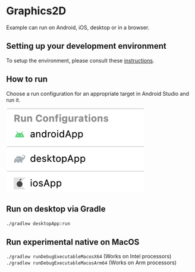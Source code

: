 # Graphics2D

Example can run on Android, iOS, desktop or in a browser.

## Setting up your development environment

To setup the environment, please consult
these [instructions](https://www.jetbrains.com/help/kotlin-multiplatform-dev/compose-multiplatform-setup.html).

## How to run

Choose a run configuration for an appropriate target in Android Studio and run it.

![run-configurations.png](run-configurations.png)

## Run on desktop via Gradle

`./gradlew desktopApp:run`

## Run experimental native on MacOS

`./gradlew runDebugExecutableMacosX64` (Works on Intel processors)
`./gradlew runDebugExecutableMacosArm64` (Works on Arm processors)

